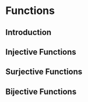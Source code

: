 # Functions #
## Introduction ##
## Injective Functions ##
## Surjective Functions ##
## Bijective Functions ##